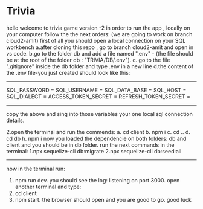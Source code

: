 # Trivia


hello welcome to trivia game version -2
in order to run the app , locally on your computer follow the the next orders:
(we are going to work on branch cloud2-amit)
first of all you should open a local connection on your SQL workbench
a.after cloning this repo , go to branch cloud2-amit and open in vs code.
b.go to the folder db and add a file named ".env" - (the file should be at the root of the folder db : "TRIVIA/DB/.env").
c. go to the file ".gitignore" inside the db folder and type .env in a new line
d.the content of the .env file-you just created should look like this:

---

SQL_PASSWORD =
SQL_USERNAME =
SQL_DATA_BASE =
SQL_HOST =
SQL_DIALECT =
ACCESS_TOKEN_SECRET =
REFRESH_TOKEN_SECRET =

---

copy the above and sing into those variables your one local sql connection details.

2.open the terminal and run the commends:
a. cd client
b. npm i
c. cd ..
d. cd db
h. npm i
now you loaded the dependencie on both folders: db and client and you should be in db folder.
run the next commands in the terminal:
1.npx sequelize-cli db:migrate
2.npx sequelize-cli db:seed:all

---

now in the terminal run:

1. npm run dev. you should see the log: listening on port 3000.
   open another terminal and type:
1. cd client
1. npm start. the browser should open and you are good to go.
   good luck
